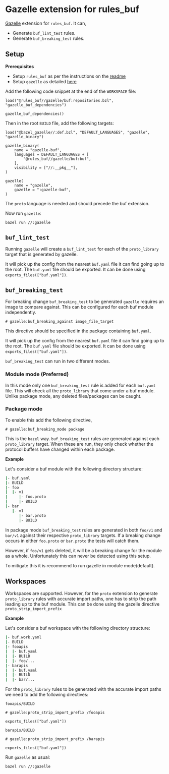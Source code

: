 # Gazelle extension for rules_buf

[Gazelle](https://github.com/bazelbuild/bazel-gazelle) extension for `rules_buf`. It can,

- Generate `buf_lint_test` rules.
- Generate `buf_breaking_test` rules.

## Setup

**Prerequisites**

- Setup `rules_buf` as per the instructions on the [readme](/README.md)
- Setup `gazelle` as detailed [here](https://github.com/bazelbuild/bazel-gazelle#setup)

Add the following code snippet at the end of the `WORKSPACE` file:
```starlark
load("@rules_buf//gazelle/buf:repositories.bzl", "gazelle_buf_dependencies")

gazelle_buf_dependencies()
```

Then in the root `BUILD` file, add the following targets:
```starlark
load("@bazel_gazelle//:def.bzl", "DEFAULT_LANGUAGES", "gazelle", "gazelle_binary")

gazelle_binary(
    name = "gazelle-buf",    
    languages = DEFAULT_LANGUAGES + [
        "@rules_buf//gazelle/buf:buf",
    ],
    visibility = ["//:__pkg__"],
)

gazelle(
    name = "gazelle",
    gazelle = ":gazelle-buf",
)
```

The `proto` language is needed and should precede the buf extension.

Now run `gazelle`:
```bash
bazel run //:gazelle
```

## `buf_lint_test`

Running `gazelle` will create a `buf_lint_test` for each of the `proto_library` target that is generated by gazelle. 

It will pick up the config from the nearest `buf.yaml` file it can find going up to the root. The `buf.yaml` file should be exported. It can be done using `exports_files(["buf.yaml"])`.

## `buf_breaking_test`

For breaking change `buf_breaking_test` to be generated `gazelle` requires an image to compare against. This can be configured for each buf module independently.

`# gazelle:buf_breaking_against image_file_target`

This directive should be specified in the package containing `buf.yaml`.

It will pick up the config from the nearest `buf.yaml` file it can find going up to the root. The `buf.yaml` file should be exported. It can be done using `exports_files(["buf.yaml"])`.

`buf_breaking_test` can run in two different modes.

### Module mode (Preferred)

In this mode only one `buf_breaking_test` rule is added for each `buf.yaml` file. This will check all the `proto_library` that come under a buf module. Unlike package mode, any deleted files/packages can be caught.

### Package mode

To enable this add the following directive,

`# gazelle:buf_breaking_mode package`

This is the `bazel` way. `buf_breaking_test` rules are generated against each `proto_library` target. When these are run, they only check whether the protocol buffers have changed within each package.

**Example**

Let's consider a buf module with the following directory structure:

```bash
|- buf.yaml
|- BUILD
|- foo
|  |- v1
|     |- foo.proto
|     |- BUILD
|- bar
   |- v1
      |- bar.proto
      |- BUILD
```

In package mode `buf_breaking_test` rules are generated in both `foo/v1` and `bar/v1` against their respective `proto_library` targets. If a breaking change occurs in either `foo.proto` or `bar.proto` the tests will catch them.

However, if `foo/v1` gets deleted, it will be a breaking change for the module as a whole. Unfortunately this can never be detected using this setup. 

To mitigate this it is recommend to run gazelle in module mode(default).

## Workspaces

Workspaces are supported. However, for the `proto` extension to generate `proto_library` rules with accurate import paths, one has to strip the path leading up to the buf module. This can be done using the gazelle directive `proto_strip_import_prefix`

**Example**

Let's consider a buf workspace with the following directory structure:

```bash
|- buf.work.yaml
|- BUILD
|- fooapis
|  |- buf.yaml
|  |- BUILD
|  |- foo/...
|- barapis
|  |- buf.yaml
|  |- BUILD
|  |- bar/...
```

For the `proto_library` rules to be generated with the accurate import paths we need to add the following directives:

`fooapis/BUILD`
```starlark
# gazelle:proto_strip_import_prefix /fooapis

exports_files(["buf.yaml"])
```

`barapis/BUILD`
```starlark
# gazelle:proto_strip_import_prefix /barapis

exports_files(["buf.yaml"])
```

Run `gazelle` as usual:
```bash
bazel run //:gazelle
``` 